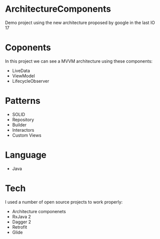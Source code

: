 # ArchitectureComponents
Demo project using the new architecture proposed by google in the last IO 17

# Coponents
In this project we can see a MVVM architecture using these components:
- LiveData
- ViewModel
- LifecycleObserver

# Patterns
- SOLID
- Repository
- Builder
- Interactors
- Custom Views

# Language
- Java

# Tech

I used a number of open source projects to work properly:

* Architecture componenets
* RxJava 2
* Dagger 2
* Retrofit
* Glide
